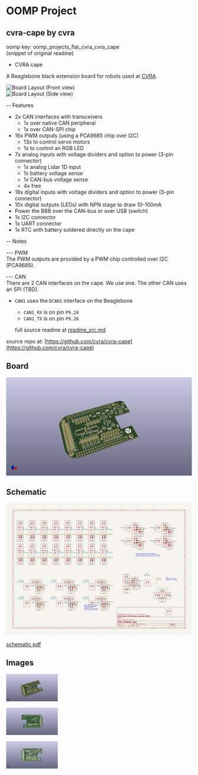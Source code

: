 # OOMP Project  
## cvra-cape  by cvra  
  
oomp key: oomp_projects_flat_cvra_cvra_cape  
(snippet of original readme)  
  
- CVRA cape  
  
A Beaglebone black extension board for robots used at [CVRA](http://www.cvra.ch/).  
  
![Board Layout (Front view)](pictures/cvra-cape-front-preview.png)  
![Board Layout (Side view)](pictures/cvra-cape-side-preview.png)  
  
-- Features  
- 2x CAN interfaces with transceivers  
    - 1x over native CAN peripheral  
    - 1x over CAN-SPI chip  
- 16x PWM outputs (using a PCA9685 chip over I2C)  
    - 13x to control servo motors  
    - 1x to control an RGB LED  
- 7x analog inputs with voltage dividers and option to power (3-pin connector)  
    - 1x analog Lidar 1D input  
    - 1x battery voltage sense  
    - 1x CAN-bus voltage sense  
    - 4x free  
- 18x digital inputs with voltage dividers and option to power (3-pin connector)  
- 10x digital outputs (LEDs) with NPN stage to draw 10-100mA  
- Power the BBB over the CAN-bus or over USB (switch)  
- 1x I2C connector  
- 1x UART connector  
- 1x RTC with battery soldered directly on the cape  
  
-- Notes  
  
--- PWM  
The PWM outputs are provided by a PWM chip controlled over I2C (PCA9685).  
  
--- CAN  
There are 2 CAN interfaces on the cape. We use one. The other CAN uses an SPI (TBD).  
- `CAN1` uses the `DCAN1` interface on the Beaglebone  
    * `CAN1_RX` is on pin `P9.24`  
    * `CAN1_TX` is on pin `P9.26`  
  
  full source readme at [readme_src.md](readme_src.md)  
  
source repo at: [https://github.com/cvra/cvra-cape](https://github.com/cvra/cvra-cape)  
## Board  
  
[![working_3d.png](working_3d_600.png)](working_3d.png)  
## Schematic  
  
[![working_schematic.png](working_schematic_600.png)](working_schematic.png)  
  
[schematic pdf](working_schematic.pdf)  
## Images  
  
[![working_3d.png](working_3d_140.png)](working_3d.png)  
  
[![working_3d_back.png](working_3d_back_140.png)](working_3d_back.png)  
  
[![working_3d_front.png](working_3d_front_140.png)](working_3d_front.png)  
